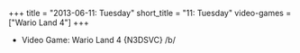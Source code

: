 +++
title = "2013-06-11: Tuesday"
short_title = "11: Tuesday"
video-games = ["Wario Land 4"]
+++


* Video Game: Wario Land 4 {N3DSVC} /b/